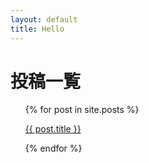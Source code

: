 ```yaml
---
layout: default
title: Hello
---
```

# 投稿一覧

<ul>
  {% for post in site.posts %}
    <p>
      <a href="{{ post.url }}">{{ post.title }}</a>
    </p>
  {% endfor %}
</ul>
